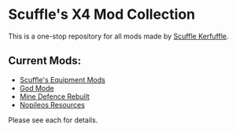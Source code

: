# Scuffle's X4 Mod Collection

This is a one-stop repository for all mods made by [Scuffle Kerfuffle](https://github.com/ScuffleKerfuffle).

## Current Mods:
* [Scuffle's Equipment Mods](EquipmentMod\README.md)
* [God Mode](GodMode\README.md)
* [Mine Defence Rebuilt](MineDefenceRebuilt\README.md)
* [Nopileos Resources](NopileosResources\README.md)

Please see each for details.
